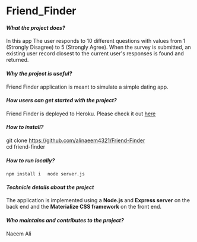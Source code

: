 # Friend_Finder #
#### *What the project does?* ####
In this app The user responds to 10 different questions with values from 1 (Strongly Disagree) to 5 (Strongly Agree). When the survey is submitted, an existing user record closest to the current user's responses is found and returned.

#### *Why the project is useful?* ####
Friend Finder application is meant to simulate a simple dating app.

#### *How users can get started with the project?* ####
Friend Finder is deployed to Heroku. Please check it out [here](https://still-shelf-35211.herokuapp.com/)

#### *How to install?* ####
git clone https://github.com/alinaeem4321/Friend-Finder  
cd friend-finder 

#### *How to run locally?* ####
```npm install i  ```
```node server.js```

#### *Technicle details about the project* ####
The application is implemented using a **Node.js** and **Express server** on the back end and the **Materialize CSS framework** on the front end.

#### *Who maintains and contributes to the project?* ####
Naeem Ali
